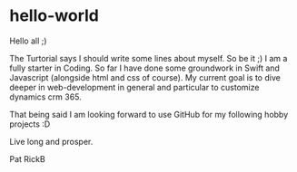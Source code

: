 # hello-world

Hello all ;) 

The Turtorial says I should write some lines about myself. So be it ;) 
I am a fully starter in Coding. So far I have done some groundwork in Swift and Javascript (alongside html and css of course). 
My current goal is to dive deeper in web-development in general and particular to customize dynamics crm 365. 

That being said I am looking forward to use GitHub for my following hobby projects :D 

Live long and prosper. 

Pat RickB
